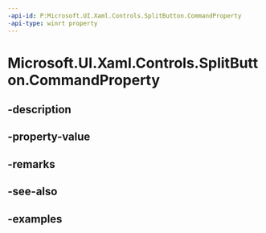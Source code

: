 ```yaml
---
-api-id: P:Microsoft.UI.Xaml.Controls.SplitButton.CommandProperty
-api-type: winrt property
---
```


<!-- Property syntax.
public DependencyProperty CommandProperty { get; }
-->

# Microsoft.UI.Xaml.Controls.SplitButton.CommandProperty

## -description

## -property-value

## -remarks

## -see-also

## -examples

